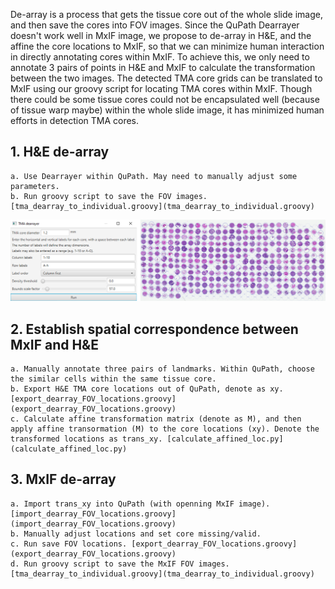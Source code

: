 De-array is a process that gets the tissue core out of the whole slide image, and then save the cores into FOV images.
Since the QuPath Dearrayer doesn't work well in MxIF image, we propose to de-array in H&E, 
and the affine the core locations to MxIF, so that we can minimize human interaction in directly 
annotating cores within MxIF. To achieve this, we only need to annotate 3 pairs of points in H&E and MxIF 
to calculate the transformation between the two images. The detected TMA core grids can be translated to MxIF using
our groovy script for locating TMA cores within MxIF. Though there could be some tissue cores could not be encapsulated well 
(because of tissue warp maybe) within the whole slide image, it has minimized human efforts in detection TMA cores.

## 1. H&E de-array
    a. Use Dearrayer within QuPath. May need to manually adjust some parameters.
    b. Run groovy script to save the FOV images. [tma_dearray_to_individual.groovy](tma_dearray_to_individual.groovy)
   ![QuPath_dearrayer.png](img%2FQuPath_dearrayer.png)
## 2. Establish spatial correspondence between MxIF and H&E
    a. Manually annotate three pairs of landmarks. Within QuPath, choose the similar cells within the same tissue core.
    b. Export H&E TMA core locations out of QuPath, denote as xy. [export_dearray_FOV_locations.groovy](export_dearray_FOV_locations.groovy)
    c. Calculate affine transformation matrix (denote as M), and then apply affine transormation (M) to the core locations (xy). Denote the transformed locations as trans_xy. [calculate_affined_loc.py](calculate_affined_loc.py)
## 3. MxIF de-array
    a. Import trans_xy into QuPath (with openning MxIF image).   [import_dearray_FOV_locations.groovy](import_dearray_FOV_locations.groovy)
    b. Manually adjust locations and set core missing/valid. 
    c. Run save FOV locations. [export_dearray_FOV_locations.groovy](export_dearray_FOV_locations.groovy)
    d. Run groovy script to save the MxIF FOV images. [tma_dearray_to_individual.groovy](tma_dearray_to_individual.groovy)





